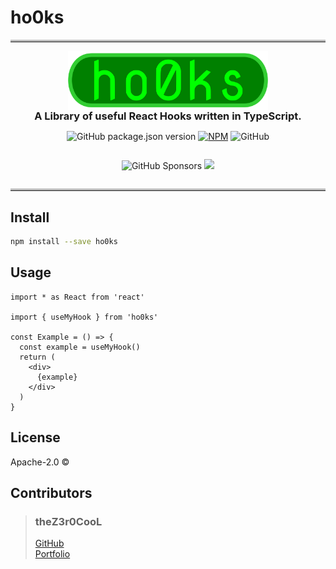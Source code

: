 # ho0ks

<hr style='border-top: 3px solid #bbb;'/>

<div style='display: flex; flex-direction: column; place-content: center; place-items: center; text-align: center;'>

<img src='./assets/ho0ks-animated.svg' alt='Z3r0/' width='100%' height='auto' style='max-width: 20rem'/>
<h3 style='margin: 0; text-align: center'>A Library of useful React Hooks written in TypeScript.</h3>

[//]: # ([![JavaScript Style Guide]&#40;https://img.shields.io/badge/code_style-standard-brightgreen.svg&#41;]&#40;https://standardjs.com&#41;)

![GitHub package.json version](https://img.shields.io/github/package-json/v/theZ3r0CooL/ho0ks)
[![NPM](https://img.shields.io/npm/v/ho0ks.svg)](https://www.npmjs.com/package/ho0ks)
![GitHub](https://img.shields.io/github/license/theZ3r0CooL/ho0ks)

![GitHub Sponsors](https://img.shields.io/github/sponsors/theZ3r0CooL?logo=GitHub)
[![](https://img.shields.io/static/v1?label=Sponsor&message=%E2%9D%A4&logo=GitHub&color=%23fe8e86)](https://github.com/sponsors/theZ3r0CooL)

</div>

<hr style='border-top: 3px solid #bbb;'/>

## Install

```bash
npm install --save ho0ks
```

## Usage

```tsx
import * as React from 'react'

import { useMyHook } from 'ho0ks'

const Example = () => {
  const example = useMyHook()
  return (
    <div>
      {example}
    </div>
  )
}
```

## License

Apache-2.0 © 

## Contributors
>### theZ3r0CooL
>[GitHub](https://github.com/theZ3r0CooL)</br>
>[Portfolio](https://theZ3r0CooL.github.io)
